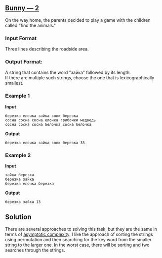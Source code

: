## [Bunny — 2](../../../solutions/2.2/22_t.py)

On the way home, the parents decided to play a game with the children called "find the animals."

### Input Format

Three lines describing the roadside area.

### Output Format:

A string that contains the word "зайка" followed by its length.  
If there are multiple such strings, choose the one that is lexicographically smallest.

### Example 1

**Input**
```plaintext
березка елочка зайка волк березка
сосна сосна сосна елочка грибочки медведь
сосна сосна сосна белочка сосна белочка
```

**Output**
```plaintext
березка елочка зайка волк березка 33
```

### Example 2

**Input**
```plaintext
зайка березка
березка зайка
березка елочка березка
```

**Output**
```plaintext
березка зайка 13
```

## Solution

There are several approaches to solving this task, but they are the same in terms of [asymptotic complexity](https://en.wikipedia.org/wiki/Asymptotic_analysis). I like the approach of sorting the strings using permutation and then searching for the key word from the smaller string to the larger one. In the worst case, there will be sorting and two searches through the strings.
